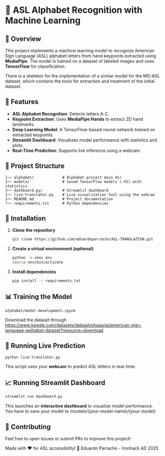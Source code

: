 # 📌 ASL Alphabet Recognition with Machine Learning

## 📖 Overview
This project implements a machine learning model to recognize American Sign Language (ASL) alphabet letters from hand keypoints extracted using **MediaPipe**. The model is trained on a dataset of labeled images and uses **TensorFlow** for classification.

There is a skeleton for the implementation of a similar model for the MS-ASL dataset, which contains the tools for extraction and treatment of the initial dataset. 

## 🚀 Features
- **ASL Alphabet Recognition**: Detects letters A-Z.
- **Keypoint Extraction**: Uses **MediaPipe Hands** to extract 2D hand landmarks.
- **Deep Learning Model**: A TensorFlow-based neural network trained on extracted keypoints.
- **Streamlit Dashboard**: Visualizes model performance with statistics and plots.
- **Real-Time Prediction**: Supports live inference using a webcam.

## 📂 Project Structure
```
├── alphabet/             # Alphabet project main dir
├── models/               # Saved TensorFlow models (.h5) with statistics
├── dashboard.py/         # Streamlit dashboard
├── live-translator.py    # Live visualization tool using the webcam
├── README.md             # Project documentation
└── requirements.txt      # Python dependencies
```

## 🔧 Installation
1. **Clone the repository**
   ```bash
   git clone https://github.com/eduardoparracho/ASL-TRANSLATION.git
   ```
2. **Create a virtual environment (optional)**
   ```bash
   python -m venv env
   source env/bin/activate 
   ```
3. **Install dependencies**
   ```bash
   pip install -r requirements.txt
   ```

## 📊 Training the Model
```
alphabet/model-development.ipynb
```
Download the dataset through https://www.kaggle.com/datasets/debashishsau/aslamerican-sign-language-aplhabet-dataset?resource=download

## 🎥 Running Live Prediction
```bash
python live-translator.py
```
This script uses your **webcam** to predict ASL letters in real-time.

## 📈 Running Streamlit Dashboard
```bash
streamlit run dashboard.py
```
This launches an **interactive dashboard** to visualize model performance.
You have to save your model to /models/(your-model-name)/(your-model)

## 🤝 Contributing
Feel free to open issues or submit PRs to improve this project!

Made with ❤️ for ASL accessibility! 🚀
Eduardo Parracho - Ironhack AD 2025


